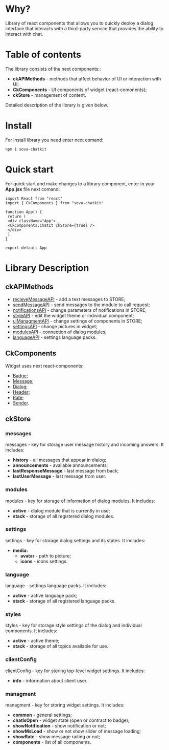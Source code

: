 # Why?
Library of react components that allows you to quickly deploy a dialog interface that interacts with a third-party service that provides the ability to interact with chat.

# Table of contents
The library consists of the next components::
* **ckAPIMethods** - methods that affect behavior of UI or interaction with UI;  
* **CkComponents** - UI components of widget (react-comonents);  
* **ckStore** - management of content.  

Detailed description of the library is given below.

# Install
For install library you need enter next comand:
```
npm i sova-chatkit
```

# Quick start
For quick start and make changes to a library component, enter in your **App.jsx** file next comand: 
```
import React from "react"
import { CkComponents } from "sova-chatkit"
 
function App() {
 return (
 <div className="App">
 <CkComponents.ChatIt ckStore={true} />
 </div>
 )
}
 
export default App
```
 
# Library Description
## ckAPIMethods
* [recieveMessageAPI](https://github.com/sovaai/chatKit-lib/blob/master/docs/apimethods/recieveMessageAPI.md "Read about this method") - add a text messages to STORE;  
* [sendMessageAPI](https://github.com/sovaai/chatKit-lib/blob/master/docs/apimethods/sendMessageAPI.md "Read about this method") - send messages to the module to call request;  
* [notificationsAPI](https://github.com/sovaai/chatKit-lib/blob/master/docs/apimethods/notificationsAPI.md "Read about this method") - change parameters of notifications in STORE;  
* [styleAPI](https://github.com/sovaai/chatKit-lib/blob/master/docs/apimethods/styleAPI.md "Read about this method") - edit the widget theme or individual component;  
* [uiManagmentAPI](https://github.com/sovaai/chatKit-lib/blob/master/docs/apimethods/uiManagmentAPI.md "Read about this method") - change settings of components in STORE;
* [settingsAPI](https://github.com/sovaai/chatKit-lib/blob/master/docs/apimethods/settingsAPI.md "Read about this method") - change pictures in widget;  
* [modulesAPI](https://github.com/sovaai/chatKit-lib/blob/master/docs/apimethods/modulesAPI.md "Read about this method") - connection of dialog modules;  
* [languageAPI](https://github.com/sovaai/chatKit-lib/blob/master/docs/apimethods/languageAPI%20.md "Read about this method") - settings language packs.  
 
## CkComponents
Widget uses next react-components:
* [Badge](https://github.com/sovaai/chatKit-lib/blob/master/docs/components/badge.md "Read about badge");  
* [Message](https://github.com/sovaai/chatKit-lib/blob/master/docs/components/message.md "Read about message");  
* [Dialog](https://github.com/sovaai/chatKit-lib/blob/master/docs/components/dialog.md "Read about dialog");  
* [Header](https://github.com/sovaai/chatKit-lib/blob/master/docs/components/header.md "Read about header");  
* [Rate](https://github.com/sovaai/chatKit-lib/blob/master/docs/components/rate.md "Read about rate");  
* [Sender](https://github.com/sovaai/chatKit-lib/blob/master/docs/components/sender.md "Read about sender").
 
## ckStore
### **messages**  
messages - key for storage user message history and incoming answers. It includes:  
* **history** - all messages that appear in dialog;  
* **announcements** - available announcements;  
* **lastResponseMessage** - last message from back;  
* **lastUserMessage** - last message from user.  

### **modules**  
modules - key for storage of information of dialog modules. It includes:  
* **active** - dialog module that is currently in use;  
* **stack** - storage of all registered dialog modules.  

### **settings** 
settings - key for storage dialog settings and its states. It includes:  
* **media:**
   * **avatar** - path to picture;  
   * **icons** - icons settings.  
   
### **language** 
language - settings language packs. It includes:  
* **active** - active language pack;  
* **stack** - storage of all registered language packs.  

### **styles** 
styles - key for storage style settings of the dialog and individual components. It includes:  
* **active** - active theme;  
* **stack** - storage of all topics available for use.  

### **clientConfig** 
clientConfig - key for storing top-level widget settings. It includes:  
* **info** - information about client user.  

### **managment** 
managment - key for storing widget settings. It includes:  
* **common** - general settings;  
* **chatIsOpen** - widget state (open or contract to badge);  
* **showNotification** - show notification or not;  
* **showMsLoad** - show or not show slider of message loading;  
* **showRate** - show message raiting or not;  
* **components** - list of all components.  
